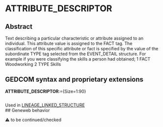 ﻿# ATTRIBUTE_DESCRIPTOR
## Abstract
Text describing a particular characteristic or attribute assigned to an individual. This attribute value is
assigned to the FACT tag.  The classification of this specific attribute or fact is specified by the value
of the subordinate TYPE tag selected from the EVENT_DETAIL structure.  For example if you were
classifying the skills a person had obtained;
1 FACT Woodworking
2 TYPE Skills


## GEDCOM syntax and proprietary extensions

**ATTRIBUTE_DESCRIPTOR**:={Size=1:90}
<pre>
</pre>
Used in <a href=Ged.LINEAGE_LINKED_STRUCTURE.md>LINEAGE_LINKED_STRUCTURE</a><br />## Geneweb behavior


:warning: to be continued/checked

